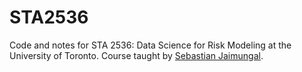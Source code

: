 # STA2536

Code and notes for STA 2536: Data Science for Risk Modeling at the University of Toronto. Course taught by [Sebastian Jaimungal](http://sebastian.statistics.utoronto.ca/).
